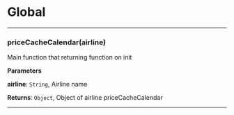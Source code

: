 # Global





* * *

### priceCacheCalendar(airline) 

Main function that returning function on init

**Parameters**

**airline**: `String`, Airline name

**Returns**: `Object`, Object of airline priceCacheCalendar



* * *










